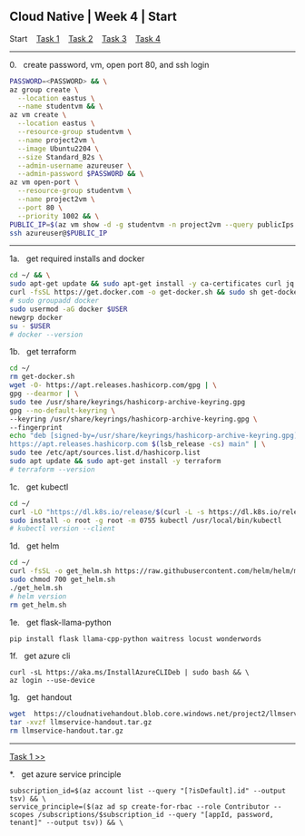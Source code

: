 ## Cloud Native | Week 4 | Start

Start    [Task 1](https://github.com/AFC-AI2C-Cohort-04/coleman-code/blob/main/cloud_native/week_4/task_1.md)    [Task 2](https://github.com/AFC-AI2C-Cohort-04/coleman-code/blob/main/cloud_native/week_4/task_2.md)    [Task 3](https://github.com/AFC-AI2C-Cohort-04/coleman-code/blob/main/cloud_native/week_4/task_3.md)    [Task 4](https://github.com/AFC-AI2C-Cohort-04/coleman-code/blob/main/cloud_native/week_4/task_4.md)

---

0.   create password, vm, open port 80, and ssh login
``` bash
PASSWORD=<PASSWORD> && \
az group create \
  --location eastus \
  --name studentvm && \
az vm create \
  --location eastus \
  --resource-group studentvm \
  --name project2vm \
  --image Ubuntu2204 \
  --size Standard_B2s \
  --admin-username azureuser \
  --admin-password $PASSWORD && \
az vm open-port \
  --resource-group studentvm \
  --name project2vm \
  --port 80 \
  --priority 1002 && \
PUBLIC_IP=$(az vm show -d -g studentvm -n project2vm --query publicIps -o tsv) && \
ssh azureuser@$PUBLIC_IP
```

---

1a.   get required installs and docker
``` bash
cd ~/ && \
sudo apt-get update && sudo apt-get install -y ca-certificates curl jq python3-pip python3-venv gnupg software-properties-common && \
curl -fsSL https://get.docker.com -o get-docker.sh && sudo sh get-docker.sh && \
# sudo groupadd docker
sudo usermod -aG docker $USER
newgrp docker
su - $USER
# docker --version
```

1b.   get terraform
``` bash
cd ~/
rm get-docker.sh
wget -O- https://apt.releases.hashicorp.com/gpg | \
gpg --dearmor | \
sudo tee /usr/share/keyrings/hashicorp-archive-keyring.gpg
gpg --no-default-keyring \
--keyring /usr/share/keyrings/hashicorp-archive-keyring.gpg \
--fingerprint
echo "deb [signed-by=/usr/share/keyrings/hashicorp-archive-keyring.gpg] \
https://apt.releases.hashicorp.com $(lsb_release -cs) main" | \
sudo tee /etc/apt/sources.list.d/hashicorp.list
sudo apt update && sudo apt-get install -y terraform
# terraform --version
```

1c.   get kubectl
``` bash
cd ~/
curl -LO "https://dl.k8s.io/release/$(curl -L -s https://dl.k8s.io/release/stable.txt)/bin/linux/amd64/kubectl"
sudo install -o root -g root -m 0755 kubectl /usr/local/bin/kubectl
# kubectl version --client
```

1d.   get helm
``` bash
cd ~/
curl -fsSL -o get_helm.sh https://raw.githubusercontent.com/helm/helm/main/scripts/get-helm-3
sudo chmod 700 get_helm.sh
./get_helm.sh
# helm version
rm get_helm.sh
```

1e.   get flask-llama-python
``` bash
pip install flask llama-cpp-python waitress locust wonderwords
```

1f.   get azure cli
```
curl -sL https://aka.ms/InstallAzureCLIDeb | sudo bash && \
az login --use-device
```

1g.   get handout
``` bash
wget  https://cloudnativehandout.blob.core.windows.net/project2/llmservice-handout.tar.gz
tar -xvzf llmservice-handout.tar.gz
rm llmservice-handout.tar.gz
```

---

[Task 1 >>](https://github.com/AFC-AI2C-Cohort-04/coleman-code/blob/main/cloud_native/week_4/task_1.md)

*.   get azure service principle
```
subscription_id=$(az account list --query "[?isDefault].id" --output tsv) && \
service_principle=($(az ad sp create-for-rbac --role Contributor --scopes /subscriptions/$subscription_id --query "[appId, password, tenant]" --output tsv)) && \
```
